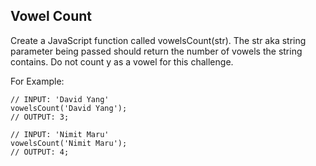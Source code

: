 ## Vowel Count

Create a JavaScript function called vowelsCount(str). The str aka string parameter being passed should return the number of vowels the string contains. Do not count y as a vowel for this challenge.

For Example:


```
// INPUT: 'David Yang'
vowelsCount('David Yang');
// OUTPUT: 3;
```

```
// INPUT: 'Nimit Maru'
vowelsCount('Nimit Maru');
// OUTPUT: 4;
```